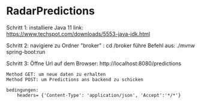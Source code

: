 # RadarPredictions
Schritt 1:
    installiere Java 11
    link: https://www.techspot.com/downloads/5553-java-jdk.html

Schritt 2:
    navigiere zu Ordner "broker" : cd /broker
    führe Befehl aus: ./mvnw spring-boot:run

Schritt 3:
    Öffne Url auf dem Browser: http://localhost:8080/predictions

    Method GET: um neue daten zu erhalten
    Method POST: um Predictions ans backend zu schicken

    bedingungen:
        headers= {'Content-Type': 'application/json', 'Accept':'*/*'}